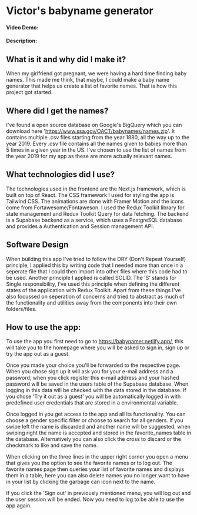 # Victor's babyname generator

#### Video Demo:

#### Description:

## What is it and why did I make it?

When my girlfriend got pregnant, we were having a hard time finding baby names. This made me think, that maybe, I could make a baby name generator that helps us create a list of favorite names. That is how this project got started.

## Where did I get the names?

I've found a open source database on Google's BigQuery which you can download here 'https://www.ssa.gov/OACT/babynames/names.zip'. It contains multiple .csv files starting from the year 1880, all the way up to the year 2019. Every .csv file contains all the names given to babies more than 5 times in a given year in the US. I've chosen to use the list of names from the year 2019 for my app as these are more actually relevant names.

## What technologies did I use?

The technologies used in the frontend are the Next.js framework, which is built on top of React. The CSS framework I used for styling the app is Tailwind CSS. The animations are done with Framer Motion and the icons come from Fortawesome/Fontaweson. I used the Redux Toolkit library for state management and Redux Toolkit Query for data fetching. The backend is a Supabase backend as a service, which uses a PostgreSQL database and provides a Authentication and Session management API.

## Software Design

When building this app I've tried to follow the DRY (Don't Repeat Yourself) principle, I applied this by writing code that I needed more than once in a seperate file that I could then import into other files where this code had to be used. Another principle I applied is called SOLID. The 'S' stands for Single responsibility, I've used this principle when defining the different states of the application with Redux Toolkit. Apart from these things I've also focussed on seperation of concerns and tried to abstract as much of the functionality and utilities away from the components into their own folders/files.

## How to use the app:

To use the app you first need to go to https://babynamer.netlify.app/, this will take you to the homepage where you will be asked to sign in, sign up or try the app out as a guest.

Once you made your choice you'll be forwarded to the respective page. When you chose sign up it will ask you for your e-mail address and a password, when you click register this e-mail address and your hashed password will be saved in the users table of the Supabase database. When logging in this data will be checked with the data stored in the database. If you chose 'Try it out as a guest' you will be automatically logged in with predefined user credentials that are stored in a environmental variable.

Once logged in you get access to the app and all its functionality. You can choose a gender specific filter or choose to search for all genders. If you swipe left the name is discarded and another name will be suggested, when swiping right the name is accepted and stored in the favorite_names table in the database. Alternatively you can also click the cross to discard or the checkmark to like and save the name.

When clicking on the three lines in the upper right corner you open a menu that gives you the option to see the favorite names or to log out. The favorite names page then queries your list of favorite names and displays them in a table, here you can also delete names you no longer want to have in your list by clicking the garbage can icon next to the name.

If you click the 'Sign out' in previously mentioned menu, you will log out and the user session will be ended. Now you need to log to be able to use the app again.
